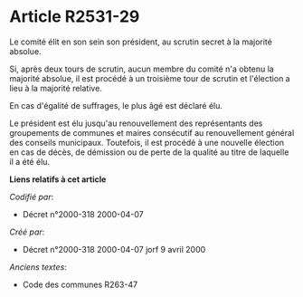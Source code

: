 # Article R2531-29

Le comité élit en son sein son président, au scrutin secret à la majorité absolue.

Si, après deux tours de scrutin, aucun membre du comité n'a obtenu la majorité absolue, il est procédé à un troisième tour de
scrutin et l'élection a lieu à la majorité relative.

En cas d'égalité de suffrages, le plus âgé est déclaré élu.

Le président est élu jusqu'au renouvellement des représentants des groupements de communes et maires consécutif au
renouvellement général des conseils municipaux. Toutefois, il est procédé à une nouvelle élection en cas de décès, de
démission ou de perte de la qualité au titre de laquelle il a été élu.

**Liens relatifs à cet article**

_Codifié par_:

  - Décret n°2000-318 2000-04-07

_Créé par_:

  - Décret n°2000-318 2000-04-07 jorf 9 avril 2000

_Anciens textes_:

  - Code des communes R263-47
